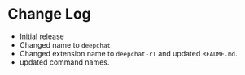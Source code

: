 # Change Log

- Initial release
- Changed name to `deepchat`
- Changed extension name to `deepchat-r1` and updated `README.md`.
- updated command names.